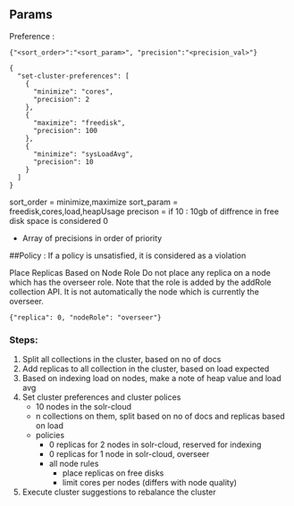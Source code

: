## Params

Preference :
```
{"<sort_order>":"<sort_param>", "precision":"<precision_val>"}
```

```
{
  "set-cluster-preferences": [
    {
      "minimize": "cores",
      "precision": 2
    },
    {
      "maximize": "freedisk",
      "precision": 100
    },
    {
      "minimize": "sysLoadAvg",
      "precision": 10
    }
  ]
}
```
sort_order = minimize,maximize
sort_param = freedisk,cores,load,heapUsage
precison = if 10 : 10gb of diffrence in free disk space is considered 0

- Array of precisions in order of priority


##Policy :
If a policy is unsatisfied, it is considered as a violation


Place Replicas Based on Node Role
Do not place any replica on a node which has the overseer role. Note that the role is added by the addRole collection API. It is not automatically the node which is currently the overseer.
```
{"replica": 0, "nodeRole": "overseer"}
```


### Steps:
1. Split all collections in the cluster, based on no of docs
2. Add replicas to all collection in the cluster, based on load expected
3. Based on indexing load on nodes, make a note of heap value and load avg
4. Set cluster preferences and cluster polices
    - 10 nodes in the solr-cloud
    - n collections on them, split based on no of docs and replicas based on load
    - policies
        - 0 replicas for 2 nodes in solr-cloud, reserved for indexing
        - 0 replicas for 1 node in solr-cloud, overseer
        - all node rules
            - place replicas on free disks
            - limit cores per nodes (differs with node quality)
5. Execute cluster suggestions to rebalance the cluster    

















